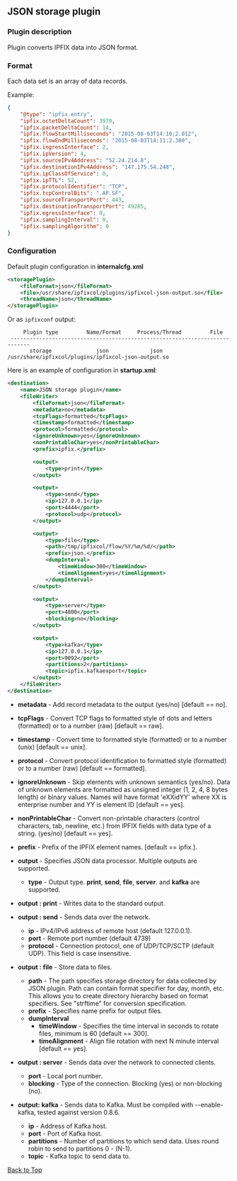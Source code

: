## <a name="top"></a>JSON storage plugin

### Plugin description
Plugin converts IPFIX data into JSON format.


### Format
Each data set is an array of data records.

Example:

```json
{
	"@type": "ipfix.entry",
	"ipfix.octetDeltaCount": 3970,
	"ipfix.packetDeltaCount": 14,
	"ipfix.flowStartMilliseconds": "2015-08-03T14:10:2.012",
	"ipfix.flowEndMilliseconds": "2015-08-03T14:11:2.380",
	"ipfix.ingressInterface": 2,
	"ipfix.ipVersion": 4,
	"ipfix.sourceIPv4Address": "52.24.214.8",
	"ipfix.destinationIPv4Address": "147.175.54.248",
	"ipfix.ipClassOfService": 0,
	"ipfix.ipTTL": 52,
	"ipfix.protocolIdentifier": "TCP",
	"ipfix.tcpControlBits": ".AP.SF",
	"ipfix.sourceTransportPort": 443,
	"ipfix.destinationTransportPort": 49285,
	"ipfix.egressInterface": 0,
	"ipfix.samplingInterval": 0,
	"ipfix.samplingAlgorithm": 0
}
```

### Configuration

Default plugin configuration in **internalcfg.xml**

```xml
<storagePlugin>
    <fileFormat>json</fileFormat>
    <file>/usr/share/ipfixcol/plugins/ipfixcol-json-output.so</file>
    <threadName>json</threadName>
</storagePlugin>
```
Or as `ipfixconf` output:

```
     Plugin type         Name/Format     Process/Thread         File        
 ----------------------------------------------------------------------------
       storage              json             json          /usr/share/ipfixcol/plugins/ipfixcol-json-output.so
```

Here is an example of configuration in **startup.xml**:

```xml
<destination>
    <name>JSON storage plugin</name>
	<fileWriter>
		<fileFormat>json</fileFormat>
		<metadata>no</metadata>
		<tcpFlags>formatted</tcpFlags>
		<timestamp>formatted</timestamp>
		<protocol>formatted</protocol>
		<ignoreUnknown>yes</ignoreUnknown>
		<nonPrintableChar>yes</nonPrintableChar>
		<prefix>ipfix.</prefix>

		<output>
			<type>print</type>
		</output>

		<output>
			<type>send</type>
			<ip>127.0.0.1</ip>
			<port>4444</port>
			<protocol>udp</protocol>
		</output>

		<output>
			<type>file</type>
			<path>/tmp/ipfixcol/flow/%Y/%m/%d/</path>
			<prefix>json.</prefix>
			<dumpInterval>
				<timeWindow>300</timeWindow>
				<timeAlignment>yes</timeAlignment>
			</dumpInterval>
		</output>

		<output>
			<type>server</type>
			<port>4800</port>
			<blocking>no</blocking>
		</output>

		<output>
			<type>kafka</type>
			<ip>127.0.0.1</ip>
			<port>9092</port>
			<partitions>2</partitions>
			<topic>ipfix.kafkaexport</topic>
		</output>
	</fileWriter>
</destination>
```
* **metadata** - Add record metadata to the output (yes/no) [default == no].
* **tcpFlags** - Convert TCP flags to formatted style of dots and letters (formatted) or to a number (raw) [default == raw].
* **timestamp** - Convert time to formatted style (formatted) or to a number (unix) [default == unix].
* **protocol** - Convert protocol identification to formatted style (formatted) or to a number (raw) [default == formatted].
* **ignoreUnknown** - Skip elements with unknown semantics (yes/no). Data of unknown elements are formatted as unsigned integer (1, 2, 4, 8 bytes length) or binary values. Names will have format 'eXXidYY' where XX is enterprise number and YY is element ID [default == yes].
* **nonPrintableChar** - Convert non-printable characters (control characters, tab, newline, etc.) from IPFIX fields with data type of a string. (yes/no) [default == yes].
* **prefix** - Prefix of the IPFIX element names. [default == ipfix.].

* **output** - Specifies JSON data processor. Multiple outputs are supported.
	* **type** - Output type. **print**, **send**, **file**, **server**. and **kafka** are supported.
* **output : print** - Writes data to the standard output.
* **output : send** - Sends data over the network.
	* **ip** - IPv4/IPv6 address of remote host (default 127.0.0.1).
	* **port** - Remote port number (default 4739)
	* **protocol** - Connection protocol, one of UDP/TCP/SCTP (default UDP). This field is case insensitive.
* **output : file** - Store data to files.
	* **path** - The path specifies storage directory for data collected by JSON plugin. Path can contain format specifier for day, month, etc. This allows you to create directory hierarchy based on format specifiers. See "strftime" for conversion specification.
	* **prefix** - Specifies name prefix for output files.
	* **dumpInterval**
		* **timeWindow** - Specifies the time interval in seconds to rotate files, minimum is 60 [default == 300].
		* **timeAlignment** - Align file rotation with next N minute interval [default == yes].
* **output : server** - Sends data over the network to connected clients.
	* **port** - Local port number.
	* **blocking** - Type of the connection. Blocking (yes) or non-blocking (no).
* **output: kafka** - Sends data to Kafka. Must be compiled with --enable-kafka, tested against version 0.8.6.
	* **ip** - Address of Kafka host.
	* **port** - Port of Kafka host.
	* **partitions** - Number of partitions to which send data. Uses round robin to send to partitions 0 - (N-1).
	* **topic** - Kafka topic to send data to.

[Back to Top](#top)
